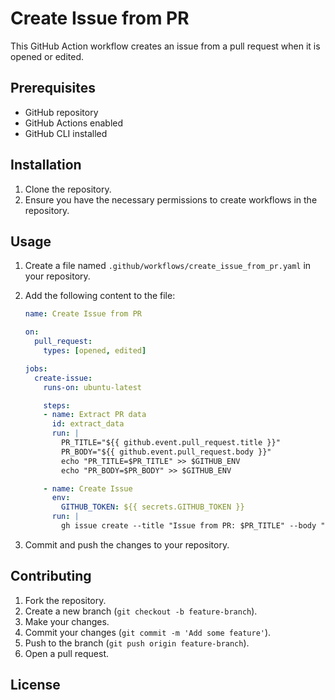 # Create Issue from PR

This GitHub Action workflow creates an issue from a pull request when it is opened or edited.

## Prerequisites

- GitHub repository
- GitHub Actions enabled
- GitHub CLI installed

## Installation

1. Clone the repository.
2. Ensure you have the necessary permissions to create workflows in the repository.

## Usage

1. Create a file named `.github/workflows/create_issue_from_pr.yaml` in your repository.
2. Add the following content to the file:

    ```yaml
    name: Create Issue from PR

    on:
      pull_request:
        types: [opened, edited]

    jobs:
      create-issue:
        runs-on: ubuntu-latest

        steps:
        - name: Extract PR data
          id: extract_data
          run: |
            PR_TITLE="${{ github.event.pull_request.title }}"
            PR_BODY="${{ github.event.pull_request.body }}"
            echo "PR_TITLE=$PR_TITLE" >> $GITHUB_ENV
            echo "PR_BODY=$PR_BODY" >> $GITHUB_ENV

        - name: Create Issue
          env:
            GITHUB_TOKEN: ${{ secrets.GITHUB_TOKEN }}
          run: |
            gh issue create --title "Issue from PR: $PR_TITLE" --body "$PR_BODY"
    ```

3. Commit and push the changes to your repository.

## Contributing

1. Fork the repository.
2. Create a new branch (`git checkout -b feature-branch`).
3. Make your changes.
4. Commit your changes (`git commit -m 'Add some feature'`).
5. Push to the branch (`git push origin feature-branch`).
6. Open a pull request.

## License

